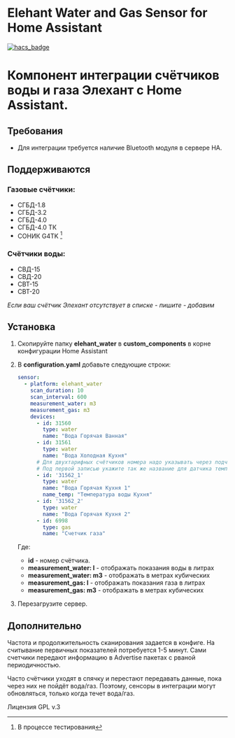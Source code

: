 # Elehant Water and Gas Sensor for Home Assistant

[![hacs_badge](https://img.shields.io/badge/HACS-Custom-orange.svg)](https://github.com/custom-components/hacs)

# Компонент интеграции счётчиков воды и газа Элехант с Home Assistant.
## Требования
* Для интеграции требуется наличие Bluetooth модуля в сервере HA.

## Поддерживаются
### Газовые счётчики:
* СГБД-1.8
* СГБД-3.2
* СГБД-4.0
* СГБД-4.0 ТК
* СОНИК G4TK [^1]

### Счётчики воды:
* СВД-15
* СВД-20
* СВТ-15
* СВТ-20

*Если ваш счётчик Элехант отсутствует в списке - пишите - добавим*

[^1]: В процессе тестирования

## Установка
1. Скопируйте папку **elehant_water** в **custom_components** в корне конфигурации Home Assistant
2. В **configuration.yaml** добавьте следующие строки:

    ```yaml
    sensor:
      - platform: elehant_water
        scan_duration: 10
        scan_interval: 600
        measurement_water: m3
        measurement_gas: m3
        devices:
          - id: 31560
            type: water
            name: "Вода Горячая Ванная"
          - id: 31561
            type: water
            name: "Вода Холодная Кухня"
          # Для двухтарифных счётчиков номера надо указывать через подчеркивание и в кавычках
          # Под первой записью укажите так же название для датчика температуры
          - id: '31562_1'
            type: water
            name: "Вода Горячая Кухня 1"
            name_temp: "Температура воды Кухня"
          - id: '31562_2'
            type: water
            name: "Вода Горячая Кухня 2"
          - id: 6998
            type: gas
            name: "Счетчик газа"
    ```

    Где: 
    * **id** - номер счётчика.
    * **measurement_water: l** - отображать показания воды в литрах
    * **measurement_water: m3** - отображать в метрах кубических
    * **measurement_gas: l** - отображать показания газа в литрах
    * **measurement_gas: m3** - отображать в метрах кубических

3. Перезагрузите сервер.

## Дополнительно

Частота и продолжительность сканирования задается в конфиге. На считывание первичных показателей потребуется 1-5 минут. Сами счетчики передают информацию в Advertise пакетах с рваной периодичностью.

Часто счётчики уходят в спячку и перестают передавать данные, пока через них не пойдёт вода/газ. Поэтому, сенсоры в интеграции могут обновляться, только когда течет вода/газ.

Лицензия GPL v.3
